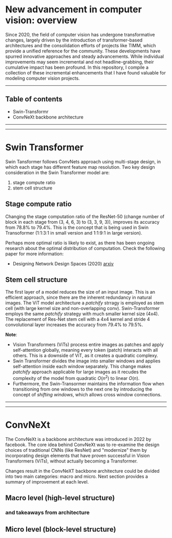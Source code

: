 # New advancement in computer vision: overview

Since 2020, the field of computer vision has undergone transformative changes, largely driven by the introduction of transformer-based architectures and the consolidation efforts of projects like TIMM, which provide a unified reference for the community. These developments have spurred innovative approaches and steady advancements. While individual improvements may seem incremental and not headline-grabbing, their cumulative impact has been profound. In this repository, I compile a collection of these incremental enhancements that I have found valuable for modeling computer vision projects.

--- 

## Table of contents
- Swin-Transformr
- ConvNeXt backbone architecture


---
---

# Swin Transformer

Swin Tansformer follows ConvNets approach using multi-stage design, in which each stage has different feature map resolution. Two key design consideration in the Swin Transformer model are:
1. stage compute ratio
2. stem cell structure

## Stage compute ratio
Changing the stage computation ratio of the ResNet-50 (change number of block in each stage from (3, 4, 6, 3) to (3, 3, 9, 3)), improves its accuracy from 78.8% to 79.4%. This is the concept that is being used in Swin Transoformer (1:1:3:1 in small version and 1:1:9:1 in large version). 

Perhaps more optimal ratio is likely to exist, as there has been ongoing research about the optimal distribution of computation. Check the following paper for more information: 
- Designing Network Design Spaces (2020) [arxiv](https://arxiv.org/pdf/2003.13678)

## Stem cell structure

The first layer of a model reduces the size of an input image. This is an efficient approach, since there are the inherent redundancy in natural images. The ViT model architecture a _patchify_ strragy is employed as stem cell (with large kernel size and non-overlapping conv). Swin-Transformer employs the same _patchify_ strategy with much smaller kernel size (4x4). The replacement of Res-Net stem cell with a 4x4 kernel and stride 4 convolutional layer increases the accuracy from 79.4% to 79.5%. 

__Note__: 
- Vision Transformers (ViTs) process entire images as patches and apply self-attention globally, meaning every token (patch) interacts with all others. This is a downside of ViT, as it creates a quadratic complexy.
- Swin Transformer divides the image into smaller windows and applies self-attention inside each window separately. This change makes _patchify_ approach applicable for large images as it recudes the complexity of the model from quadratic $O(n^2)$ to linear $O(n)$.
- Furthermore, the Swin-Transormer maintains the information flow when transitioning from one windows to the next one by introducing the concept of _shifting windows_, which allows cross window connections.

---
---

# ConvNeXt

The ConvNeXt is a backbone architecture was introduced in 2022 by facebook. The core idea behind ConvNeXt was to re-examine the design choices of traditional CNNs (like ResNet) and "modernize" them by incorporating design elements that have proven successful in Vision Transformers (ViTs), without actually becoming a Transformer.

Changes result in the ConvNeXT backbone architecture could be divided into two main categories: macro and micro. Next section provides a summary of improvement at each level.
## Macro level (high-level structure)

###  and takeaways from architecture

## Micro level (block-level structure)
